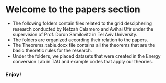 # Welcome to the papers section
- The following folders contain files related to the grid desciphering research conducted by Netzah Calamero and Avihai Ofir under the supervision of Prof. Doron Shmilovitz in Tel Aviv University.
- The folders are organized according their relation to the papers.
- The Theorems_table.docx file contains all the theorems that are the basic theoretic rules for the research.
- Under the folders, we placed datasets that were created in the Energy conversion Lab in TAU and example codes that apply our theories.
### Enjoy!
